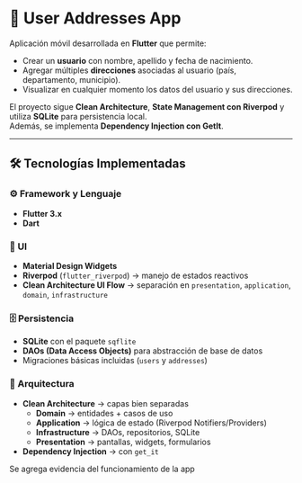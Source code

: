 # 📱 User Addresses App

Aplicación móvil desarrollada en **Flutter** que permite:

- Crear un **usuario** con nombre, apellido y fecha de nacimiento.
- Agregar múltiples **direcciones** asociadas al usuario (país, departamento, municipio).
- Visualizar en cualquier momento los datos del usuario y sus direcciones.

El proyecto sigue **Clean Architecture**, **State Management con Riverpod** y utiliza **SQLite** para persistencia local.  
Además, se implementa **Dependency Injection con GetIt**.

---

## 🛠️ Tecnologías Implementadas

### ⚙️ Framework y Lenguaje
- **Flutter 3.x**
- **Dart**

### 🎨 UI
- **Material Design Widgets**
- **Riverpod** (`flutter_riverpod`) → manejo de estados reactivos
- **Clean Architecture UI Flow** → separación en `presentation`, `application`, `domain`, `infrastructure`

### 🗄️ Persistencia
- **SQLite** con el paquete `sqflite`
- **DAOs (Data Access Objects)** para abstracción de base de datos
- Migraciones básicas incluidas (`users` y `addresses`)

### 🧩 Arquitectura
- **Clean Architecture** → capas bien separadas
    - **Domain** → entidades + casos de uso
    - **Application** → lógica de estado (Riverpod Notifiers/Providers)
    - **Infrastructure** → DAOs, repositorios, SQLite
    - **Presentation** → pantallas, widgets, formularios
- **Dependency Injection** → con `get_it`


Se agrega evidencia del funcionamiento de la app